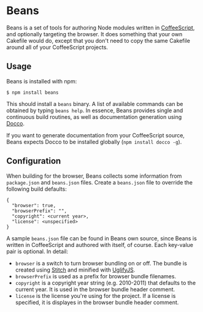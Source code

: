 # Beans

Beans is a set of tools for authoring Node modules written in
[CoffeeScript](http://jashkenas.github.com/coffee-script/), and optionally
targeting the browser. It does something that your own Cakefile would do,
except that you don't need to copy the same Cakefile around all of your
CoffeeScript projects.

## Usage

Beans is installed with npm:

    $ npm install beans

This should install a `beans` binary. A list of available commands can be
obtained by typing `beans help`. In essence, Beans provides single and
continuous build routines, as well as documentation generation using
[Docco](http://jashkenas.github.com/docco/).

If you want to generate documentation from your CoffeeScript source, Beans
expects Docco to be installed globally (`npm install docco -g`).

## Configuration

When building for the browser, Beans collects some information from
`package.json` and `beans.json` files. Create a `beans.json` file to override
the following build defaults:

    {
      "browser": true,
      "browserPrefix": "",
      "copyright": <current year>,
      "license": <unspecified>
    }

A sample `beans.json` file can be found in Beans own source, since Beans is
written in CoffeeScript and authored with itself, of course. Each key-value
pair is optional. In detail:

* `browser` is a switch to turn browser bundling on or off. The bundle is
  created using [Stitch](https://github.com/sstephenson/stitch) and minified
  with [UglifyJS](http://marijnhaverbeke.nl/uglifyjs).
* `browserPrefix` is used as a prefix for browser bundle filenames.
* `copyright` is a copyright year string (e.g. 2010-2011) that defaults to the
  current year. It is used in the browser bundle header comment.
* `license` is the license you're using for the project. If a license is
  specified, it is displayes in the browser bundle header comment.
